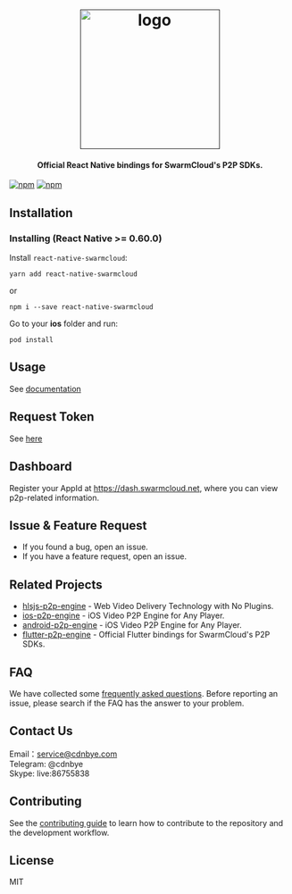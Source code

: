 
<h1 align="center"><a href="" target="_blank" rel="noopener noreferrer"><img width="250" src="https://www.cdnbye.com/img/logo.png" alt="logo"></a></h1>
<h4 align="center">Official React Native bindings for SwarmCloud's P2P SDKs.</h4>

[![npm](https://img.shields.io/npm/v/react-native-swarmcloud.svg)](https://www.npmjs.com/package/react-native-swarmcloud)
[![npm](https://img.shields.io/npm/l/react-native-swarmcloud.svg)](LICENSE)

## Installation

### Installing (React Native >= 0.60.0)

Install `react-native-swarmcloud`:

```shell script
yarn add react-native-swarmcloud
```

or

```shell script
npm i --save react-native-swarmcloud
```

Go to your **ios** folder and run:

```shell script
pod install
```

## Usage
See [documentation](https://www.swarmcloud.net/rn)

## Request Token
See [here](https://docs.swarmcloud.net/guides/getting-started#for-mobile-app-integration)

## Dashboard
Register your AppId at https://dash.swarmcloud.net, where you can view p2p-related information.

## Issue & Feature Request
- If you found a bug, open an issue.
- If you have a feature request, open an issue.

## Related Projects
- [hlsjs-p2p-engine](https://github.com/cdnbye/hlsjs-p2p-engine) - Web Video Delivery Technology with No Plugins.
- [ios-p2p-engine](https://github.com/cdnbye/ios-p2p-engine) -  iOS Video P2P Engine for Any Player.
- [android-p2p-engine](https://github.com/cdnbye/android-p2p-engine) -  iOS Video P2P Engine for Any Player.
- [flutter-p2p-engine](https://github.com/cdnbye/flutter-p2p-engine) -  Official Flutter bindings for SwarmCloud's P2P SDKs.

## FAQ
We have collected some [frequently asked questions](https://www.swarmcloud.net/faq). Before reporting an issue, please search if the FAQ has the answer to your problem.

## Contact Us
Email：service@cdnbye.com
<br>
Telegram: @cdnbye
<br>
Skype: live:86755838

## Contributing

See the [contributing guide](CONTRIBUTING.md) to learn how to contribute to the repository and the development workflow.

## License

MIT
